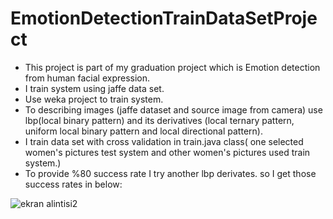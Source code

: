 # EmotionDetectionTrainDataSetProject #
* This project is part of my graduation project which is Emotion detection from human facial expression.
* I train system using jaffe data set.
*  Use weka project to train system.
* To describing images (jaffe dataset and source image from camera) use lbp(local binary pattern) and its
derivatives (local ternary pattern, uniform local binary pattern and local directional pattern).
* I train data set with cross validation in train.java class( one selected women's pictures test system and other women's pictures used train system.)
* To provide %80 success rate I try another lbp derivates. so I get those success rates in below:

![ekran alintisi2](https://user-images.githubusercontent.com/16796421/46916407-130d2100-cfc3-11e8-9d8f-5403b5a3d267.PNG)
